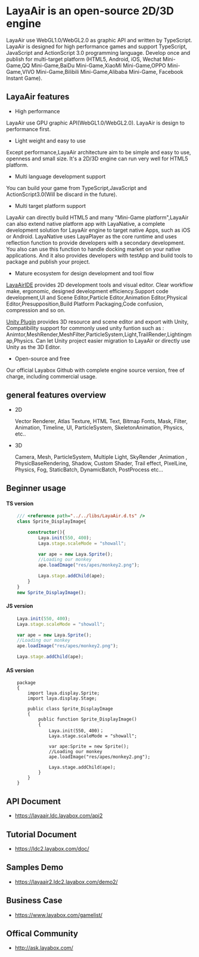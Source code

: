 # LayaAir is an open-source 2D/3D engine

LayaAir use WebGL1.0/WebGL2.0 as graphic API and written by TypeScript. LayaAir is designed for high performance games and support TypeScript, JavaScript and ActionScript 3.0 programming language. Develop once and publish for multi-target platform (HTML5, Android, iOS, Wechat Mini-Game,QQ Mini-Game,BaiDu Mini-Game,XiaoMi Mini-Game,OPPO Mini-Game,VIVO Mini-Game,Bilibili Mini-Game,Alibaba Mini-Game, Facebook Instant Game).

## LayaAir features

- High performance

LayaAir use GPU graphic API(WebGL1.0/WebGL2.0). 
LayaAir is design to performance first.

- Light weight and easy to use

Except performance,LayaAir architecture aim to be simple and easy to use, openness and small size. It's a 2D/3D engine can run very well for HTML5 platform.

- Multi language development support

You can build your game from TypeScript,JavaScript and ActionScript3.0(Will be discard in the future).

- Multi target platform support

LayaAir can directly build HTML5 and many "Mini-Game platform",LayaAir can also extend native platform app with LayaNative, a complete development solution for LayaAir engine to target native Apps, such as iOS or Android. LayaNative uses LayaPlayer as the core runtime and uses reflection function to provide developers with a secondary development. You also can use this function to handle docking market on your native applications. And it also provides developers with testApp and build tools to package and publish your project.

- Mature ecosystem for design development and tool flow

[LayaAirIDE](https://ldc2.layabox.com/layadownload/?type=layaairide-LayaAir) provides 2D development tools and visual editor. Clear workflow make, ergonomic, designed development efficiency.Support code development,UI and Scene Editor,Particle Editor,Animation Editor,Physical Editor,Presupposition,Build Platform Packaging,Code confusion, compression and so on.

[Unity Plugin](https://ldc2.layabox.com/layadownload/?type=layaairide-LayaAir) provides 3D resource and scene editor and export with Unity, Compatibility support for commonly used unity funtion such as : Animtor,MeshRender,MeshFilter,ParticleSystem,Light,TrailRender,Lightingmap,Physics. Can let Unity project easier migration to LayaAir or directly use Unity as the 3D Editor.

- Open-source and free

Our official Layabox Github with complete engine source version, free of charge, including commercial usage.

## general features overview

- 2D

  Vector Renderer, Atlas Texture, HTML Text, Bitmap Fonts, Mask, Filter, Animation, Timeline, UI, ParticleSystem, SkeletonAnimation, Physics, etc..
  
- 3D

  Camera, Mesh, ParticleSystem, Multiple Light, SkyRender ,Animation , PhysicBaseRendering, Shadow, Custom Shader, Trail effect, PixelLine, Physics, Fog, StaticBatch, DynamicBatch, PostProcess etc...

## Beginner usage

#### TS version

```ts
    /// <reference path="../../libs/LayaAir.d.ts" />
    class Sprite_DisplayImage{

        constructor(){
            Laya.init(550, 400);
            Laya.stage.scaleMode = "showall";

            var ape = new Laya.Sprite();
            //Loading our monkey
            ape.loadImage("res/apes/monkey2.png");

            Laya.stage.addChild(ape);
        }
    }
    new Sprite_DisplayImage();
```

#### JS version

```js
    Laya.init(550, 400);
    Laya.stage.scaleMode = "showall";

    var ape = new Laya.Sprite();
    //Loading our monkey
    ape.loadImage("res/apes/monkey2.png");

    Laya.stage.addChild(ape);
```

#### AS version

```as3
    package
    {
        import laya.display.Sprite;
        import laya.display.Stage;

        public class Sprite_DisplayImage
        {
            public function Sprite_DisplayImage()
            {
                Laya.init(550, 400)；
                Laya.stage.scaleMode = "showall";

                var ape:Sprite = new Sprite();
                //Loading our monkey
                ape.loadImage("res/apes/monkey2.png");

                Laya.stage.addChild(ape);
            }
        }
    }
```

## API Document

- https://layaair.ldc.layabox.com/api2

## Tutorial Document

- https://ldc2.layabox.com/doc/

## Samples Demo

- https://layaair2.ldc2.layabox.com/demo2/

## Business Case 

- https://www.layabox.com/gamelist/

## Offical Community

- http://ask.layabox.com/
